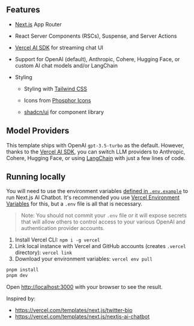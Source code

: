 ## Features

- [Next.js](https://nextjs.org) App Router
- React Server Components (RSCs), Suspense, and Server Actions
- [Vercel AI SDK](https://sdk.vercel.ai/docs) for streaming chat UI
- Support for OpenAI (default), Anthropic, Cohere, Hugging Face, or custom AI chat models and/or LangChain
- Styling

  - Styling with [Tailwind CSS](https://tailwindcss.com)
  - Icons from [Phosphor Icons](https://phosphoricons.com)
  - [shadcn/ui](https://ui.shadcn.com/) for component library

      <!-- - Chat History, rate limiting, and session storage with [Vercel KV](https://vercel.com/storage/kv) -->
      <!-- - [NextAuth.js](https://github.com/nextauthjs/next-auth) for authentication -->
      <!-- - [Daisy UI] (https://daisyui.com) for component library -->
      <!-- - [Headless UI] (https://headlessui.com/) for component library -->

## Model Providers

This template ships with OpenAI `gpt-3.5-turbo` as the default. However, thanks to the [Vercel AI SDK](https://sdk.vercel.ai/docs), you can switch LLM providers to Anthropic, Cohere, Hugging Face, or using [LangChain](https://js.langchain.com) with just a few lines of code.

## Running locally

You will need to use the environment variables [defined in `.env.example`](.env.example) to run Next.js AI Chatbot. It's recommended you use [Vercel Environment Variables](https://vercel.com/docs/projects/environment-variables) for this, but a `.env` file is all that is necessary.

> Note: You should not commit your `.env` file or it will expose secrets that will allow others to control access to your various OpenAI and authentication provider accounts.

1. Install Vercel CLI: `npm i -g vercel`
2. Link local instance with Vercel and GitHub accounts (creates `.vercel` directory): `vercel link`
3. Download your environment variables: `vercel env pull`

```bash
pnpm install
pnpm dev
```

Open [http://localhost:3000](http://localhost:3000) with your browser to see the result.

Inspired by:

- https://vercel.com/templates/next.js/twitter-bio
- https://vercel.com/templates/next.js/nextjs-ai-chatbot
